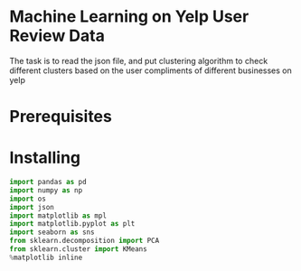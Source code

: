 # Machine Learning on Yelp User Review Data

The task is to read the json file, and put clustering algorithm to check different clusters based on the user compliments of different businesses on yelp

# Prerequisites

# Installing

```Python
import pandas as pd
import numpy as np
import os
import json
import matplotlib as mpl
import matplotlib.pyplot as plt
import seaborn as sns
from sklearn.decomposition import PCA
from sklearn.cluster import KMeans
%matplotlib inline
```
